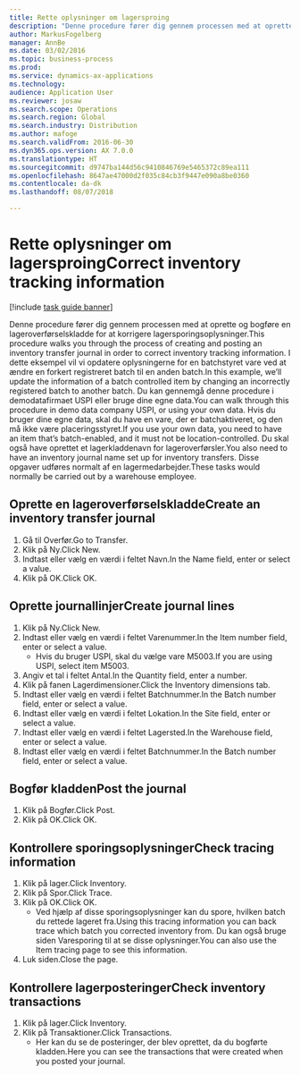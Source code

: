 ```yaml
---
title: Rette oplysninger om lagersproing
description: "Denne procedure fører dig gennem processen med at oprette og bogføre en lageroverførselskladde for at korrigere lagersporingsoplysninger."
author: MarkusFogelberg
manager: AnnBe
ms.date: 03/02/2016
ms.topic: business-process
ms.prod: 
ms.service: dynamics-ax-applications
ms.technology: 
audience: Application User
ms.reviewer: josaw
ms.search.scope: Operations
ms.search.region: Global
ms.search.industry: Distribution
ms.author: mafoge
ms.search.validFrom: 2016-06-30
ms.dyn365.ops.version: AX 7.0.0
ms.translationtype: HT
ms.sourcegitcommit: d9747ba144d56c9410846769e5465372c89ea111
ms.openlocfilehash: 8647ae47000d2f035c84cb3f9447e090a8be0360
ms.contentlocale: da-dk
ms.lasthandoff: 08/07/2018

---
```

# <a name="correct-inventory-tracking-information"></a><span data-ttu-id="73337-103">Rette oplysninger om lagersproing</span><span class="sxs-lookup"><span data-stu-id="73337-103">Correct inventory tracking information</span></span>

[!include [task guide banner](../../includes/task-guide-banner.md)]

<span data-ttu-id="73337-104">Denne procedure fører dig gennem processen med at oprette og bogføre en lageroverførselskladde for at korrigere lagersporingsoplysninger.</span><span class="sxs-lookup"><span data-stu-id="73337-104">This procedure walks you through the process of creating and posting an inventory transfer journal in order to correct inventory tracking information.</span></span> <span data-ttu-id="73337-105">I dette eksempel vil vi opdatere oplysningerne for en batchstyret vare ved at ændre en forkert registreret batch til en anden batch.</span><span class="sxs-lookup"><span data-stu-id="73337-105">In this example, we’ll update the information of a batch controlled item by changing an incorrectly registered batch to another batch.</span></span> <span data-ttu-id="73337-106">Du kan gennemgå denne procedure i demodatafirmaet USPI eller bruge dine egne data.</span><span class="sxs-lookup"><span data-stu-id="73337-106">You can walk through this procedure in demo data company USPI, or using your own data.</span></span> <span data-ttu-id="73337-107">Hvis du bruger dine egne data, skal du have en vare, der er batchaktiveret, og den må ikke være placeringsstyret.</span><span class="sxs-lookup"><span data-stu-id="73337-107">If you use your own data, you need to have an item that’s batch-enabled, and it must not be location-controlled.</span></span> <span data-ttu-id="73337-108">Du skal også have oprettet et lagerkladdenavn for lageroverførsler.</span><span class="sxs-lookup"><span data-stu-id="73337-108">You also need to have an inventory journal name set up for inventory transfers.</span></span> <span data-ttu-id="73337-109">Disse opgaver udføres normalt af en lagermedarbejder.</span><span class="sxs-lookup"><span data-stu-id="73337-109">These tasks would normally be carried out by a warehouse employee.</span></span>


## <a name="create-an-inventory-transfer-journal"></a><span data-ttu-id="73337-110">Oprette en lageroverførselskladde</span><span class="sxs-lookup"><span data-stu-id="73337-110">Create an inventory transfer journal</span></span>
1. <span data-ttu-id="73337-111">Gå til Overfør.</span><span class="sxs-lookup"><span data-stu-id="73337-111">Go to Transfer.</span></span>
2. <span data-ttu-id="73337-112">Klik på Ny.</span><span class="sxs-lookup"><span data-stu-id="73337-112">Click New.</span></span>
3. <span data-ttu-id="73337-113">Indtast eller vælg en værdi i feltet Navn.</span><span class="sxs-lookup"><span data-stu-id="73337-113">In the Name field, enter or select a value.</span></span>
4. <span data-ttu-id="73337-114">Klik på OK.</span><span class="sxs-lookup"><span data-stu-id="73337-114">Click OK.</span></span>

## <a name="create-journal-lines"></a><span data-ttu-id="73337-115">Oprette journallinjer</span><span class="sxs-lookup"><span data-stu-id="73337-115">Create journal lines</span></span>
1. <span data-ttu-id="73337-116">Klik på Ny.</span><span class="sxs-lookup"><span data-stu-id="73337-116">Click New.</span></span>
2. <span data-ttu-id="73337-117">Indtast eller vælg en værdi i feltet Varenummer.</span><span class="sxs-lookup"><span data-stu-id="73337-117">In the Item number field, enter or select a value.</span></span>
    * <span data-ttu-id="73337-118">Hvis du bruger USPI, skal du vælge vare M5003.</span><span class="sxs-lookup"><span data-stu-id="73337-118">If you are using USPI, select item M5003.</span></span>  
3. <span data-ttu-id="73337-119">Angiv et tal i feltet Antal.</span><span class="sxs-lookup"><span data-stu-id="73337-119">In the Quantity field, enter a number.</span></span>
4. <span data-ttu-id="73337-120">Klik på fanen Lagerdimensioner.</span><span class="sxs-lookup"><span data-stu-id="73337-120">Click the Inventory dimensions tab.</span></span>
5. <span data-ttu-id="73337-121">Indtast eller vælg en værdi i feltet Batchnummer.</span><span class="sxs-lookup"><span data-stu-id="73337-121">In the Batch number field, enter or select a value.</span></span>
6. <span data-ttu-id="73337-122">Indtast eller vælg en værdi i feltet Lokation.</span><span class="sxs-lookup"><span data-stu-id="73337-122">In the Site field, enter or select a value.</span></span>
7. <span data-ttu-id="73337-123">Indtast eller vælg en værdi i feltet Lagersted.</span><span class="sxs-lookup"><span data-stu-id="73337-123">In the Warehouse field, enter or select a value.</span></span>
8. <span data-ttu-id="73337-124">Indtast eller vælg en værdi i feltet Batchnummer.</span><span class="sxs-lookup"><span data-stu-id="73337-124">In the Batch number field, enter or select a value.</span></span>

## <a name="post-the-journal"></a><span data-ttu-id="73337-125">Bogfør kladden</span><span class="sxs-lookup"><span data-stu-id="73337-125">Post the journal</span></span>
1. <span data-ttu-id="73337-126">Klik på Bogfør.</span><span class="sxs-lookup"><span data-stu-id="73337-126">Click Post.</span></span>
2. <span data-ttu-id="73337-127">Klik på OK.</span><span class="sxs-lookup"><span data-stu-id="73337-127">Click OK.</span></span>

## <a name="check-tracing-information"></a><span data-ttu-id="73337-128">Kontrollere sporingsoplysninger</span><span class="sxs-lookup"><span data-stu-id="73337-128">Check tracing information</span></span>
1. <span data-ttu-id="73337-129">Klik på lager.</span><span class="sxs-lookup"><span data-stu-id="73337-129">Click Inventory.</span></span>
2. <span data-ttu-id="73337-130">Klik på Spor.</span><span class="sxs-lookup"><span data-stu-id="73337-130">Click Trace.</span></span>
3. <span data-ttu-id="73337-131">Klik på OK.</span><span class="sxs-lookup"><span data-stu-id="73337-131">Click OK.</span></span>
    * <span data-ttu-id="73337-132">Ved hjælp af disse sporingsoplysninger kan du spore, hvilken batch du rettede lageret fra.</span><span class="sxs-lookup"><span data-stu-id="73337-132">Using this tracing information you can back trace which batch you corrected inventory from.</span></span>  <span data-ttu-id="73337-133">Du kan også bruge siden Varesporing til at se disse oplysninger.</span><span class="sxs-lookup"><span data-stu-id="73337-133">You can also use the Item tracing page to see this information.</span></span>  
4. <span data-ttu-id="73337-134">Luk siden.</span><span class="sxs-lookup"><span data-stu-id="73337-134">Close the page.</span></span>

## <a name="check-inventory-transactions"></a><span data-ttu-id="73337-135">Kontrollere lagerposteringer</span><span class="sxs-lookup"><span data-stu-id="73337-135">Check inventory transactions</span></span>
1. <span data-ttu-id="73337-136">Klik på lager.</span><span class="sxs-lookup"><span data-stu-id="73337-136">Click Inventory.</span></span>
2. <span data-ttu-id="73337-137">Klik på Transaktioner.</span><span class="sxs-lookup"><span data-stu-id="73337-137">Click Transactions.</span></span>
    * <span data-ttu-id="73337-138">Her kan du se de posteringer, der blev oprettet, da du bogførte kladden.</span><span class="sxs-lookup"><span data-stu-id="73337-138">Here you can see the transactions that were created when you posted your journal.</span></span>   

